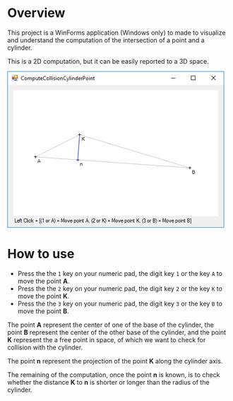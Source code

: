 # Overview

This project is a WinForms application (Windows only) to made to visualize and understand the computation of the intersection of a point and a cylinder.

This is a 2D computation, but it can be easily reported to a 3D space.

![Screenshot](screenshot.png "Screenshot")

# How to use

- Press the the `1` key on your numeric pad, the digit key `1` or the key `A` to move the point **A**.
- Press the the `2` key on your numeric pad, the digit key `2` or the key `K` to move the point **K**.
- Press the the `3` key on your numeric pad, the digit key `3` or the key `B` to move the point **B**.

The point **A** represent the center of one of the base of the cylinder, the point **B** represent the center of the other base of the cylinder, and the point **K** represent the a free point in space, of which we want to check for collision with the cylinder.

The point **n** represent the projection of the point **K** along the cylinder axis.

The remaining of the computation, once the point **n** is known, is to check whether the distance **K** to **n** is shorter or longer than the radius of the cylinder.

